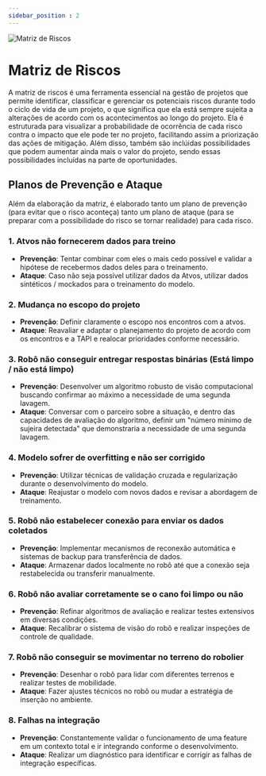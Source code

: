 ```yaml
---
sidebar_position : 2
---
```

![Matriz de Riscos](../../static/img/matriz-de-risco.png)
# Matriz de Riscos

A matriz de riscos é uma ferramenta essencial na gestão de projetos que permite identificar, classificar e gerenciar os potenciais riscos durante todo o ciclo de vida de um projeto, o que significa que ela está sempre sujeita a alterações de acordo com os acontecimentos ao longo do projeto. Ela é estruturada para visualizar a probabilidade de ocorrência de cada risco contra o impacto que ele pode ter no projeto, facilitando assim a priorização das ações de mitigação. Além disso, também são inclúidas possibilidades que podem aumentar ainda mais o valor do projeto, sendo essas possibilidades incluídas na parte de oportunidades. 

## Planos de Prevenção e Ataque

Além da elaboração da matriz, é elaborado tanto um plano de prevenção (para evitar que o risco aconteça) tanto um plano de ataque (para se preparar com a possibilidade do risco se tornar realidade) para cada risco.

### 1. Atvos não fornecerem dados para treino
- **Prevenção**: Tentar combinar com eles o mais cedo possível e validar a hipótese de recebermos dados deles para o treinamento.
- **Ataque**: Caso não seja possível utilizar dados da Atvos, utilizar dados sintéticos / mockados para o treinamento do modelo.

### 2. Mudança no escopo do projeto
- **Prevenção**: Definir claramente o escopo nos encontros com a atvos.
- **Ataque**: Reavaliar e adaptar o planejamento do projeto de acordo com os encontros e a TAPI e realocar prioridades conforme necessário.

### 3. Robô não conseguir entregar respostas binárias (Está limpo / não está limpo)
- **Prevenção**: Desenvolver um algoritmo robusto de visão computacional buscando confirmar ao máximo a necessidade de uma segunda lavagem.
- **Ataque**: Conversar com o parceiro sobre a situação, e dentro das capacidades de avaliação do algoritmo, definir um "número mínimo de sujeira detectada" que demonstraria a necessidade de uma segunda lavagem.

### 4. Modelo sofrer de overfitting e não ser corrigido
- **Prevenção**: Utilizar técnicas de validação cruzada e regularização durante o desenvolvimento do modelo.
- **Ataque**: Reajustar o modelo com novos dados e revisar a abordagem de treinamento.

### 5. Robô não estabelecer conexão para enviar os dados coletados
- **Prevenção**: Implementar mecanismos de reconexão automática e sistemas de backup para transferência de dados.
- **Ataque**: Armazenar dados localmente no robô até que a conexão seja restabelecida ou transferir manualmente.

### 6. Robô não avaliar corretamente se o cano foi limpo ou não
- **Prevenção**: Refinar algoritmos de avaliação e realizar testes extensivos em diversas condições.
- **Ataque**: Recalibrar o sistema de visão do robô e realizar inspeções de controle de qualidade.

### 7. Robô não conseguir se movimentar no terreno do robolier
- **Prevenção**: Desenhar o robô para lidar com diferentes terrenos e realizar testes de mobilidade.
- **Ataque**: Fazer ajustes técnicos no robô ou mudar a estratégia de inserção no ambiente.

### 8. Falhas na integração
- **Prevenção**: Constantemente validar o funcionamento de uma feature em um contexto total e ir integrando conforme o desenvolvimento.
- **Ataque**: Realizar um diagnóstico para identificar e corrigir as falhas de integração específicas.
